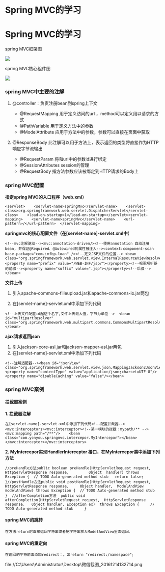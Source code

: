 # Spring MVC的学习
# Spring MVC的学习

spring MVC框架图

![](Spring%20MVC%E7%9A%84%E5%AD%A6%E4%B9%A0/%E5%BE%AE%E4%BF%A1%E6%88%AA%E5%9B%BE_20161214132714.png)

spring MVC核心组件图

![](Spring%20MVC%E7%9A%84%E5%AD%A6%E4%B9%A0/%E5%BE%AE%E4%BF%A1%E6%88%AA%E5%9B%BE_20161214132726.png)

### spring MVC中主要的注解

1. @controller：负责注册bean到spring上下文
	* @RequestMapping 用于定义访问的url ，method可以定义用以请求的方式
	* @PathVariable 用于定义方法中的参数
	* @ModelAttribute 应用于方法中的参数，参数可以直接在页面中获取

2. @ResponseBody 此注解可以用于方法上，表示返回的类型将直接作为HTTP响应字节流输出
	* @RequestParam 将和url中的参数id进行绑定
	* @SessionAttributes session的管理
	* @RequestBody 指方法参数应该被绑定到HTTP请求的Body上

### spring MVC配置

**指定spring MVC的入口程序（web.xml）**

```
<servlet>    <servlet-name>springMvc</servlet-name>    <servlet-class>org.springframework.web.servlet.DispatcherServlet</servlet-class>    <load-on-startup>1</load-on-startup></servlet><servlet-mapping>    <servlet-name>springMvc</servlet-name>    <url-pattern>/</url-pattern>  </servlet-mapping>
```

**springmvc的核心配置文件（在[servlet-name]-servlet.xml中）**

```
<!--mvc注解驱动--><mvc:annotation-driven/><!--使用annotation 自动注册bean, 并保证@Required、@Autowired的属性被注入--><context:component-scan base-package="com.imfbp.loan" /><!--定义JSP文件的位置--> <bean class="org.springframework.web.servlet.view.InternalResourceViewResolver"><property name="prefix" value="/WEB-INF/jsp/"></property><!--视图解析器的前缀--><property name="suffix" value=".jsp"></property><!--后缀--></bean>
```

**文件上传**

1. 引入apache-commons-filleupload.jar和apache-commons-io.jar两包

2. 在[servlet-name]-servlet.xml中添加下列代码

```
<!--上传文件配置id起这个名字,文件上传最大值，字节为单位-->  <bean id="multipartResolver" class="org.springframework.web.multipart.commons.CommonsMultipartResolver"></bean>
```

**ajax请求返回json**

1. 引入jackson-core-asl.jar和jackson-mapper-asl.jar两包
2. 在[servlet-name]-servlet.xml中添加下列代码

```
<!--注解适配器--><bean id="jsonView" class="org.springframework.web.servlet.view.json.MappingJackson2JsonView">         <property name="contentType" value="application/json;charset=UTF-8"/>    <property name="disableCaching" value="false"/></bean>
```

### spring MVC案例

#### 拦截器案例

**1. 拦截器注解**

```
在[servlet-name]-servlet.xml中添加下列代码<!--配置拦截器--><mvc:interceptors><mvc:interceptor><!--某一模块的拦截：mypath/** --><mvc:mapping path="/**"/>    <bean class="com.yonyou.springmvc.intercepor.MyIntercepor"></bean></mvc:interceptor></mvc:interceptors>
```

**2. MyIntercepor实现HandlerInterceptor 接口，在MyIntercepor类中添加下列方法**

```
//preHandle方法public boolean preHandle(HttpServletRequest request,  HttpServletResponse response,         Object  handler) throws Exception {  // TODO Auto-generated method stub   return false;   }//postHandle方法public void postHandle(HttpServletRequest request,  HttpServletResponse response,     Object handler,  ModelAndView modelAndView) throws Exception {  // TODO Auto-generated method stub    }  //afterCompletion方法  public void afterCompletion(HttpServletRequest request,  HttpServletResponse response,   Object handler, Exception ex)  throws Exception {     // TODO Auto-generated method stub     }
```

#### spring MVC的跳转

```
在方法return时直接返回字符串或者把字符串放入ModelAndView里面返回。
```

#### spring MVC的重定向

`在返回的字符前面添加redirect：，如return "redirect:/namespace";`

file://C:\Users\Administrator\Desktop\微信截图_20161214132714.png